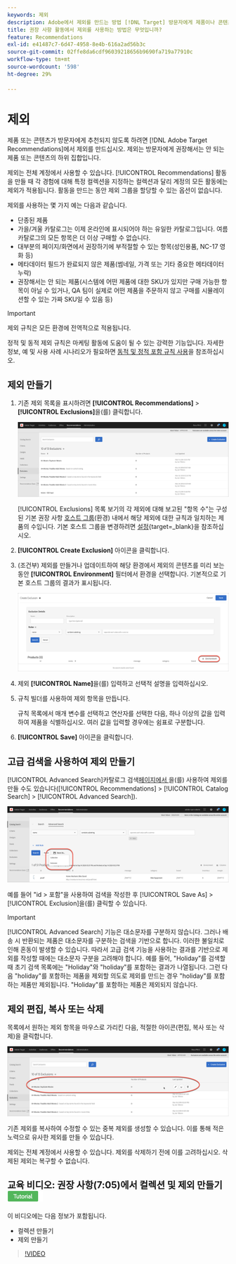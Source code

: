 ```yaml
---
keywords: 제외
description: Adobe에서 제외를 만드는 방법 [!DNL Target] 방문자에게 제품이나 콘텐츠를 추천하지 않도록 하는 방법에 대해 알아봅니다.
title: 권장 사항 활동에서 제외를 사용하는 방법은 무엇입니까?
feature: Recommendations
exl-id: e41487c7-6d47-4958-8e4b-616a2ad56b3c
source-git-commit: 02ffe8da6cdf96039218656b9690fa719a77910c
workflow-type: tm+mt
source-wordcount: '598'
ht-degree: 29%

---
```


# 제외

제품 또는 콘텐츠가 방문자에게 추천되지 않도록 하려면 [!DNL Adobe Target Recommendations]에서 제외를 만드십시오. 제외는 방문자에게 권장해서는 안 되는 제품 또는 콘텐츠의 하위 집합입니다.

제외는 전체 계정에서 사용할 수 있습니다. [!UICONTROL Recommendations] 활동을 만들 때 각 경험에 대해 특정 컬렉션을 지정하는 컬렉션과 달리 계정의 모든 활동에는 제외가 적용됩니다. 활동을 만드는 동안 제외 그룹을 할당할 수 있는 옵션이 없습니다.

제외를 사용하는 몇 가지 예는 다음과 같습니다.

* 단종된 제품
* 가을/겨울 카탈로그는 이제 온라인에 표시되어야 하는 유일한 카탈로그입니다. 여름 카탈로그의 모든 항목은 더 이상 구매할 수 없습니다.
* 대부분의 페이지/화면에서 권장하기에 부적절할 수 있는 항목(성인용품, NC-17 영화 등)
* 메타데이터 필드가 완료되지 않은 제품(썸네일, 가격 또는 기타 중요한 메타데이터 누락)
* 권장해서는 안 되는 제품(시스템에 어떤 제품에 대한 SKU가 있지만 구매 가능한 항목이 아닐 수 있거나, QA 팀이 실제로 어떤 제품을 주문하지 않고 구매를 시뮬레이션할 수 있는 가짜 SKU일 수 있음 등)

>[!IMPORTANT]
>
>제외 규칙은 모든 환경에 전역적으로 적용됩니다.
>
>정적 및 동적 제외 규칙은 마케팅 활동에 도움이 될 수 있는 강력한 기능입니다. 자세한 정보, 예 및 사용 사례 시나리오가 필요하면 [동적 및 정적 포함 규칙 사용](/help/main/c-recommendations/c-algorithms/use-dynamic-and-static-inclusion-rules.md#concept_4CB5C0FA705D4E449BD0B37B3D987F9F)을 참조하십시오.

## 제외 만들기

1. 기존 제외 목록을 표시하려면 **[!UICONTROL Recommendations]** > **[!UICONTROL Exclusions]**&#x200B;을(를) 클릭합니다.

   ![exclusions_list 이미지](assets/exclusions_list.png)

   [!UICONTROL Exclusions] 목록 보기의 각 제외에 대해 보고된 &quot;항목 수&quot;는 구성된 기본 권장 사항 [호스트 그룹](/help/main/administrating-target/hosts.md)(환경) 내에서 해당 제외에 대한 규칙과 일치하는 제품의 수입니다. 기본 호스트 그룹을 변경하려면 [설정](https://experienceleague.adobe.com/docs/target-dev/developer/recommendations.html?lang=ko){target=_blank}을 참조하십시오.

1. **[!UICONTROL Create Exclusion]** 아이콘을 클릭합니다.

1. (조건부) 제외를 만들거나 업데이트하여 해당 환경에서 제외의 콘텐츠를 미리 보는 동안 **[!UICONTROL Environment]** 필터에서 환경을 선택합니다. 기본적으로 기본 호스트 그룹의 결과가 표시됩니다.

   ![제외 만들기](/help/main/c-recommendations/c-products/assets/CreateExclusion.png)

1. 제외 **[!UICONTROL Name]**&#x200B;을(를) 입력하고 선택적 설명을 입력하십시오.

1. 규칙 빌더를 사용하여 제외 항목을 만듭니다.

   규칙 목록에서 매개 변수를 선택하고 연산자를 선택한 다음, 하나 이상의 값을 입력하여 제품을 식별하십시오. 여러 값을 입력할 경우에는 쉼표로 구분합니다.

1. **[!UICONTROL Save]** 아이콘을 클릭합니다.

## 고급 검색을 사용하여 제외 만들기

[!UICONTROL Advanced Search]카탈로그 검색[&#x200B; 페이지에서 &#x200B;](/help/main/c-recommendations/c-products/catalog-search.md#save-as)을(를) 사용하여 제외를 만들 수도 있습니다([!UICONTROL Recommendations] > [!UICONTROL Catalog Search] > [!UICONTROL Advanced Search]).

![다른 이름으로 저장 대화 상자](/help/main/c-recommendations/c-products/assets/save-as.png)

예를 들어 &quot;id > 포함&quot;을 사용하여 검색을 작성한 후 [!UICONTROL Save As] > [!UICONTROL Exclusion]을(를) 클릭할 수 있습니다.

>[!IMPORTANT]
>
>[!UICONTROL Advanced Search] 기능은 대소문자를 구분하지 않습니다. 그러나 배송 시 반환되는 제품은 대소문자를 구분하는 검색을 기반으로 합니다. 이러한 불일치로 인해 혼동이 발생할 수 있습니다. 따라서 고급 검색 기능을 사용하는 결과를 기반으로 제외를 작성할 때에는 대소문자 구분을 고려해야 합니다. 예를 들어, &quot;Holiday&quot;를 검색할 때 초기 검색 목록에는 &quot;Holiday&quot;와 &quot;holiday&quot;를 포함하는 결과가 나열됩니다. 그런 다음 &quot;holiday&quot;를 포함하는 제품을 제외할 의도로 제외를 만드는 경우 &quot;holiday&quot;를 포함하는 제품만 제외됩니다. &quot;Holiday&quot;를 포함하는 제품은 제외되지 않습니다.

## 제외 편집, 복사 또는 삭제

목록에서 원하는 제외 항목을 마우스로 가리킨 다음, 적절한 아이콘(편집, 복사 또는 삭제)을 클릭합니다.

![제외에 대한 가리키기 아이콘](/help/main/c-recommendations/c-products/assets/hover-exclusions.png)

기존 제외를 복사하여 수정할 수 있는 중복 제외를 생성할 수 있습니다. 이를 통해 적은 노력으로 유사한 제외를 만들 수 있습니다.

제외는 전체 계정에서 사용할 수 있습니다. 제외를 삭제하기 전에 이를 고려하십시오. 삭제된 제외는 복구할 수 없습니다.

## 교육 비디오: 권장 사항(7:05)에서 컬렉션 및 제외 만들기 ![튜토리얼 배지](/help/main/assets/tutorial.png)

이 비디오에는 다음 정보가 포함됩니다.

* 컬렉션 만들기
* 제외 만들기

>[!VIDEO](https://video.tv.adobe.com/v/35499?captions=kor)
